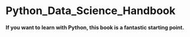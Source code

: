 # Python_Data_Science_Handbook
<p><h4>If you want to learn <b="DATA SCIENCE"></b> with Python, this book is a fantastic starting point. </h4></p>
